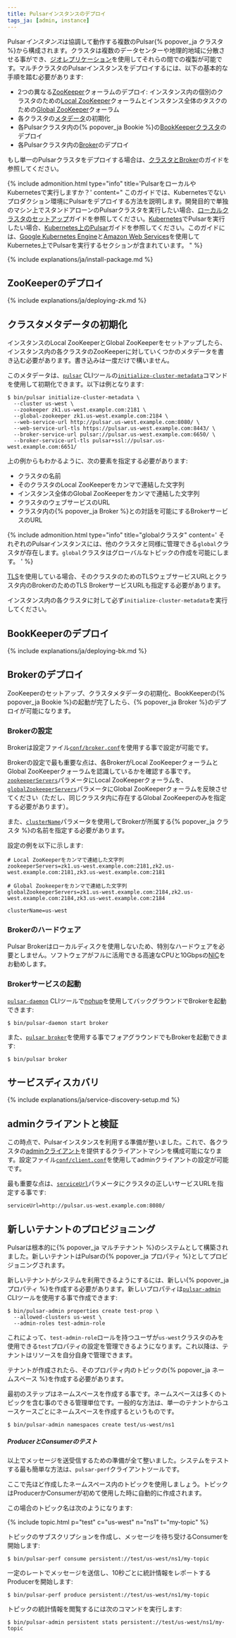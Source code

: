 ```yaml
---
title: Pulsarインスタンスのデプロイ
tags_ja: [admin, instance]
---
```


<!--

    Licensed to the Apache Software Foundation (ASF) under one
    or more contributor license agreements.  See the NOTICE file
    distributed with this work for additional information
    regarding copyright ownership.  The ASF licenses this file
    to you under the Apache License, Version 2.0 (the
    "License"); you may not use this file except in compliance
    with the License.  You may obtain a copy of the License at

      http://www.apache.org/licenses/LICENSE-2.0

    Unless required by applicable law or agreed to in writing,
    software distributed under the License is distributed on an
    "AS IS" BASIS, WITHOUT WARRANTIES OR CONDITIONS OF ANY
    KIND, either express or implied.  See the License for the
    specific language governing permissions and limitations
    under the License.

-->

Pulsar*インスタンス*は協調して動作する複数のPulsar{% popover_ja クラスタ %}から構成されます。クラスタは複数のデータセンターや地理的地域に分散させる事ができ、[ジオレプリケーション](../../admin/GeoReplication)を使用してそれらの間での複製が可能です。マルチクラスタのPulsarインスタンスをデプロイするには、以下の基本的な手順を踏む必要があります:

* 2つの異なる[ZooKeeper](#zookeeperのデプロイ)クォーラムのデプロイ: インスタンス内の個別のクラスタのための[Local ZooKeeper](#local-zookeeperのデプロイ)クォーラムとインスタンス全体のタスクのための[Global ZooKeeper](#global-zookeeperのデプロイ)クォーラム
* 各クラスタの[メタデータ](#クラスタメタデータの初期化)の初期化
* 各Pulsarクラスタ内の{% popover_ja Bookie %}の[BookKeeperクラスタ](#bookkeeperのデプロイ)のデプロイ
* 各Pulsarクラスタ内の[Broker](../../admin/ClustersBrokers#brokerの管理)のデプロイ


もし単一のPulsarクラスタをデプロイする場合は、[クラスタとBroker](../../admin/ClustersBrokers)のガイドを参照してください。

{% include admonition.html type="info" title='PulsarをローカルやKubernetesで実行しますか？' content="
このガイドでは、Kubernetesでないプロダクション環境にPulsarをデプロイする方法を説明します。開発目的で単独のマシン上でスタンドアローンのPulsarクラスタを実行したい場合、[ローカルクラスタのセットアップ](../../getting-started/LocalCluster)ガイドを参照してください。[Kubernetes](https://kubernetes.io)でPulsarを実行したい場合、[Kubernetes上のPulsar](../Kubernetes)ガイドを参照してください。このガイドには、[Google Kubernetes Engine](../Kubernetes#google-kubernetes-engine)と[Amazon Web Services](../Kubernetes#amazon-web-services)を使用してKubernetes上でPulsarを実行するセクションが含まれています。
" %}

{% include explanations/ja/install-package.md %}

## ZooKeeperのデプロイ

{% include explanations/ja/deploying-zk.md %}

## クラスタメタデータの初期化

インスタンスのLocal ZooKeeperとGlobal ZooKeeperをセットアップしたら、インスタンス内の各クラスタのZooKeeperに対していくつかのメタデータを書き込む必要があります。書き込みは一度だけで構いません。

このメタデータは、[`pulsar`](../../reference/CliTools#pulsar) CLIツールの[`initialize-cluster-metadata`](../../reference/CliTools#pulsar-initialize-cluster-metadata)コマンドを使用して初期化できます。以下は例となります:

```shell
$ bin/pulsar initialize-cluster-metadata \
  --cluster us-west \
  --zookeeper zk1.us-west.example.com:2181 \
  --global-zookeeper zk1.us-west.example.com:2184 \
  --web-service-url http://pulsar.us-west.example.com:8080/ \
  --web-service-url-tls https://pulsar.us-west.example.com:8443/ \
  --broker-service-url pulsar://pulsar.us-west.example.com:6650/ \
  --broker-service-url-tls pulsar+ssl://pulsar.us-west.example.com:6651/
```

上の例からもわかるように、次の要素を指定する必要があります:

* クラスタの名前
* そのクラスタのLocal ZooKeeperをカンマで連結した文字列
* インスタンス全体のGlobal ZooKeeperをカンマで連結した文字列
* クラスタのウェブサービスのURL
* クラスタ内の{% popover_ja Broker %}との対話を可能にするBrokerサービスのURL

{% include admonition.html type="info" title="globalクラスタ" content='
それぞれのPulsarインスタンスには、他のクラスタと同様に管理できる`global`クラスタが存在します。`global`クラスタはグローバルなトピックの作成を可能にします。
' %}

[TLS](../../admin/Authz#tlsクライアント認証)を使用している場合、そのクラスタのためのTLSウェブサービスURLとクラスタ内のBrokerのためのTLS BrokerサービスURLも指定する必要があります。

インスタンス内の各クラスタに対して必ず`initialize-cluster-metadata`を実行してください。

## BookKeeperのデプロイ

{% include explanations/ja/deploying-bk.md %}

## Brokerのデプロイ

ZooKeeperのセットアップ、クラスタメタデータの初期化、BookKeeperの{% popover_ja Bookie %}の起動が完了したら、{% popover_ja Broker %}のデプロイが可能になります。

### Brokerの設定

Brokerは設定ファイル[`conf/broker.conf`](../../reference/Configuration#broker)を使用する事で設定が可能です。

Brokerの設定で最も重要な点は、各BrokerがLocal ZooKeeperクォーラムとGlobal ZooKeeperクォーラムを認識しているかを確認する事です。[`zookeeperServers`](../../reference/Configuration#broker-zookeeperServers)パラメータにLocal ZooKeeperクォーラムを、[`globalZookeeperServers`](../../reference/Configuration#broker-globalZookeeperServers)パラメータにGlobal ZooKeeperクォーラムを反映させてください（ただし、同じクラスタ内に存在するGlobal ZooKeeperのみを指定する必要があります）。

また、[`clusterName`](../../reference/Configuration#broker-clusterName)パラメータを使用してBrokerが所属する{% popover_ja クラスタ %}の名前を指定する必要があります。

設定の例を以下に示します:

```properties
# Local ZooKeeperをカンマで連結した文字列
zookeeperServers=zk1.us-west.example.com:2181,zk2.us-west.example.com:2181,zk3.us-west.example.com:2181

# Global Zookeeperをカンマで連結した文字列
globalZookeeperServers=zk1.us-west.example.com:2184,zk2.us-west.example.com:2184,zk3.us-west.example.com:2184

clusterName=us-west
```

### Brokerのハードウェア

Pulsar Brokerはローカルディスクを使用しないため、特別なハードウェアを必要としません。ソフトウェアがフルに活用できる高速なCPUと10Gbpsの[NIC](https://ja.wikipedia.org/wiki/%E3%83%8D%E3%83%83%E3%83%88%E3%83%AF%E3%83%BC%E3%82%AF%E3%82%AB%E3%83%BC%E3%83%89)をお勧めします。

### Brokerサービスの起動

[`pulsar-daemon`](../../reference/CliTools#pulsar-daemon) CLIツールで[nohup](https://en.wikipedia.org/wiki/Nohup)を使用してバックグラウンドでBrokerを起動できます:

```shell
$ bin/pulsar-daemon start broker
```

また、[`pulsar broker`](../../reference/CliTools#pulsar-broker)を使用する事でフォアグラウンドでもBrokerを起動できます:

```shell
$ bin/pulsar broker
```

## サービスディスカバリ

{% include explanations/ja/service-discovery-setup.md %}

## adminクライアントと検証

この時点で、Pulsarインスタンスを利用する準備が整いました。これで、各クラスタの[adminクライアント](../../admin/AdminInterface)を提供するクライアントマシンを構成可能になります。設定ファイル[`conf/client.conf`](../../reference/Configuration#クライアント)を使用してadminクライアントの設定が可能です。

最も重要な点は、[`serviceUrl`](../../reference/Configuration#クライアント)パラメータにクラスタの正しいサービスURLを指定する事です:

```properties
serviceUrl=http://pulsar.us-west.example.com:8080/
```

## 新しいテナントのプロビジョニング

Pulsarは根本的に{% popover_ja マルチテナント %}のシステムとして構築されました。新しいテナントはPulsarの{% popover_ja プロパティ %}としてプロビジョニングされます。

新しいテナントがシステムを利用できるようにするには、新しい{% popover_ja プロパティ %}を作成する必要があります。新しいプロパティは[`pulsar-admin`](../../reference/CliTools#pulsar-admin-properties-create) CLIツールを使用する事で作成できます:

```shell
$ bin/pulsar-admin properties create test-prop \
  --allowed-clusters us-west \
  --admin-roles test-admin-role
```

これによって、`test-admin-role`ロールを持つユーザが`us-west`クラスタのみを使用できる`test`プロパティの設定を管理できるようになります。これ以降は、テナントはリソースを自分自身で管理できます。

テナントが作成されたら、そのプロパティ内のトピックの{% popover_ja ネームスペース %}を作成する必要があります。

最初のステップはネームスペースを作成する事です。ネームスペースは多くのトピックを含む事のできる管理単位です。一般的な方法は、単一のテナントからユースケースごとにネームスペースを作成するというものです。

```shell
$ bin/pulsar-admin namespaces create test/us-west/ns1
```

##### ProducerとConsumerのテスト

以上でメッセージを送受信するための準備が全て整いました。システムをテストする最も簡単な方法は、`pulsar-perf`クライアントツールです。

ここで先ほど作成したネームスペース内のトピックを使用しましょう。トピックはProducerかConsumerが初めて使用した時に自動的に作成されます。

この場合のトピック名は次のようになります:

{% include topic.html p="test" c="us-west" n="ns1" t="my-topic" %}

トピックのサブスクリプションを作成し、メッセージを待ち受けるConsumerを開始します:

```shell
$ bin/pulsar-perf consume persistent://test/us-west/ns1/my-topic
```

一定のレートでメッセージを送信し、10秒ごとに統計情報をレポートするProducerを開始します:

```shell
$ bin/pulsar-perf produce persistent://test/us-west/ns1/my-topic
```

トピックの統計情報を閲覧するには次のコマンドを実行します:

```shell
$ bin/pulsar-admin persistent stats persistent://test/us-west/ns1/my-topic
```

